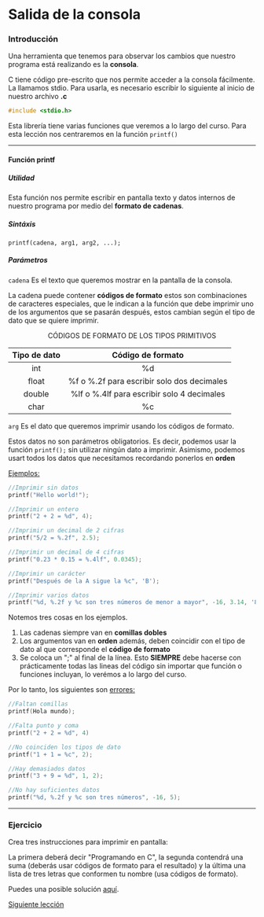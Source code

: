 <h1> Salida de la consola </h1>

<h3> Introducción </h3>

Una herramienta que tenemos para observar los cambios que nuestro programa está realizando es la **consola**.

C tiene código pre-escrito que nos permite acceder a la consola fácilmente. La llamamos stdio.
Para usarla, es necesario escribir lo siguiente al inicio de nuestro archivo **.c**

```C
#include <stdio.h>
```

Esta librería tiene varias funciones que veremos a lo largo del curso. Para esta lección nos centraremos en la función `printf()`

<hr>

<h4> Función printf </h4>

<h5> Utilidad </h5>

Esta función nos permite escribir en pantalla texto y datos internos de nuestro programa por medio del **formato de cadenas**.

<h5> Sintáxis </h5>

`printf(cadena, arg1, arg2, ...);`

<h5> Parámetros </h5>

`cadena` Es el texto que queremos mostrar en la pantalla de la consola.

La cadena puede contener **códigos de formato** estos son combinaciones de caracteres especiales, que le indican a la función que debe imprimir uno de los argumentos que se pasarán después, estos cambian según el tipo de dato que se quiere imprimir.

<p align="center"> CÓDIGOS DE FORMATO DE LOS TIPOS PRIMITIVOS </p>

| **Tipo de dato** |            **Código de formato**           |
|:----------------:|:------------------------------------------:|
| int              | %d                                         |
| float            | %f o %.2f para escribir solo dos decimales |
| double           | %lf o %.4lf para escribir solo 4 decimales |
| char             | %c                                         |

`arg` Es el dato que queremos imprimir usando los códigos de formato.

Estos datos no son parámetros obligatorios. Es decir, podemos usar la función `printf();` sin utilizar ningún dato a imprimir. Asimismo, podemos usart todos los datos que necesitamos recordando ponerlos en **orden**

[Ejemplos:](https://github.com/DIRM2705/C-desde-0/blob/main/Nivel%201/Salida/ejemplos.c)
```C
//Imprimir sin datos
printf("Hello world!");

//Imprimir un entero
printf("2 + 2 = %d", 4);

//Imprimir un decimal de 2 cifras
printf("5/2 = %.2f", 2.5);

//Imprimir un decimal de 4 cifras
printf("0.23 * 0.15 = %.4lf", 0.0345);

//Imprimir un carácter
printf("Después de la A sigue la %c", 'B');

//Imprimir varios datos
printf("%d, %.2f y %c son tres números de menor a mayor", -16, 3.14, '8');
```

Notemos tres cosas en los ejemplos.

1. Las cadenas siempre van en **comillas dobles**
2. Los argumentos van en **orden** además, deben coincidir con el tipo de dato al que corresponde el **código de formato**
3. Se coloca un ";" al final de la línea. Esto **SIEMPRE** debe hacerse con prácticamente todas las lineas del código sin importar que función o funciones incluyan, lo verémos a lo largo del curso.

Por lo tanto, los siguientes son [errores:](https://github.com/DIRM2705/C-desde-0/blob/main/Nivel%201/Salida/errores.c)
```C
//Faltan comillas
printf(Hola mundo);

//Falta punto y coma
printf("2 + 2 = %d", 4)

//No coinciden los tipos de dato
printf("1 + 1 = %c", 2);

//Hay demasiados datos
printf("3 + 9 = %d", 1, 2);

//No hay suficientes datos
printf("%d, %.2f y %c son tres números", -16, 5);
```
<hr>

<h3> Ejercicio </h3>
Crea tres instrucciones para imprimir en pantalla:

La primera deberá decir "Programando en C", la segunda contendrá una suma (deberás usar códigos de formato para el resultado) y la última una lista de tres letras que conformen tu nombre (usa códigos de formato).

Puedes una posible solución [aquí](https://github.com/DIRM2705/C-desde-0/blob/main/Nivel%201/Salida/ejercicios.c).

[Siguiente lección](https://github.com/DIRM2705/C-desde-0/blob/main/Nivel%201/Operadores/README.md)